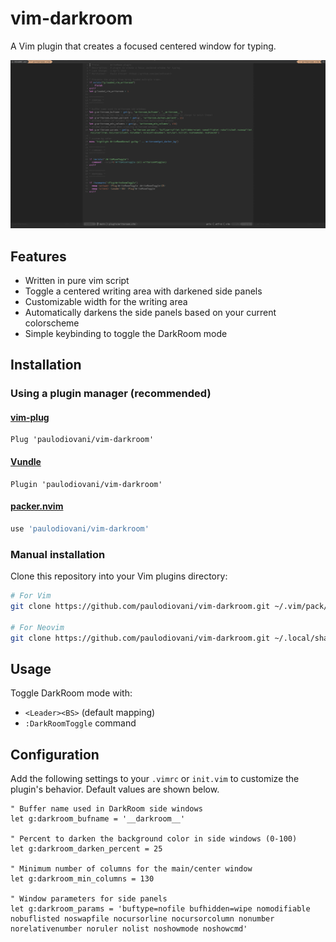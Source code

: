 # vim-darkroom

A Vim plugin that creates a focused centered window for typing.

![screenshot-001](media/screenshot-001.png)

## Features

- Written in pure vim script
- Toggle a centered writing area with darkened side panels
- Customizable width for the writing area
- Automatically darkens the side panels based on your current colorscheme
- Simple keybinding to toggle the DarkRoom mode

## Installation

### Using a plugin manager (recommended)

#### [vim-plug](https://github.com/junegunn/vim-plug)

```vim
Plug 'paulodiovani/vim-darkroom'
```

#### [Vundle](https://github.com/VundleVim/Vundle.vim)

```vim
Plugin 'paulodiovani/vim-darkroom'
```

#### [packer.nvim](https://github.com/wbthomason/packer.nvim)

```lua
use 'paulodiovani/vim-darkroom'
```

### Manual installation

Clone this repository into your Vim plugins directory:

```bash
# For Vim
git clone https://github.com/paulodiovani/vim-darkroom.git ~/.vim/pack/plugins/start/vim-darkroom

# For Neovim
git clone https://github.com/paulodiovani/vim-darkroom.git ~/.local/share/nvim/site/pack/plugins/start/vim-darkroom
```

## Usage

Toggle DarkRoom mode with:
- `<Leader><BS>` (default mapping)
- `:DarkRoomToggle` command

## Configuration

Add the following settings to your `.vimrc` or `init.vim` to customize the plugin's behavior.
Default values are shown below.

```vim
" Buffer name used in DarkRoom side windows
let g:darkroom_bufname = '__darkroom__'

" Percent to darken the background color in side windows (0-100)
let g:darkroom_darken_percent = 25

" Minimum number of columns for the main/center window
let g:darkroom_min_columns = 130

" Window parameters for side panels
let g:darkroom_params = 'buftype=nofile bufhidden=wipe nomodifiable nobuflisted noswapfile nocursorline nocursorcolumn nonumber norelativenumber noruler nolist noshowmode noshowcmd'
```
